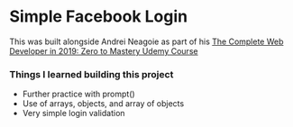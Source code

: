 # Simple Facebook Login

This was built alongside Andrei Neagoie as part of his [The Complete Web Developer in 2019: Zero to Mastery Udemy Course](https://www.udemy.com/the-complete-web-developer-zero-to-mastery/)

### Things I learned building this project
- Further practice with prompt()
- Use of arrays, objects, and array of objects
- Very simple login validation
